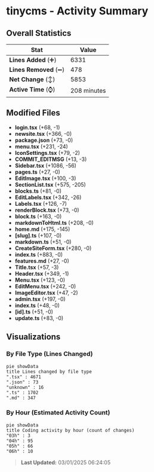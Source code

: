 # tinycms - Activity Summary 

## Overall Statistics

| Stat                   | Value                                                             |
| ---------------------- | ----------------------------------------------------------------- |
| **Lines Added** (➕)   | 6331                                          |
| **Lines Removed** (➖) | 478                                        |
| **Net Change** (↕)    | 5853                |
| **Active Time** (⌚)   | 208 minutes |


## Modified Files
- **login.tsx** (+68, -1)
- **newsite.tsx** (+366, -0)
- **package.json** (+73, -0)
- **menu.tsx** (+231, -24)
- **IconSettings.tsx** (+79, -2)
- **COMMIT_EDITMSG** (+13, -3)
- **Sidebar.tsx** (+1086, -56)
- **pages.ts** (+27, -0)
- **EditImage.tsx** (+100, -3)
- **SectionList.tsx** (+575, -205)
- **blocks.ts** (+81, -0)
- **EditLabels.tsx** (+342, -26)
- **Labels.tsx** (+126, -7)
- **renderBlock.tsx** (+73, -0)
- **block.ts** (+163, -0)
- **markdownToHtml.ts** (+208, -0)
- **home.md** (+175, -145)
- **[slug].ts** (+107, -0)
- **markdown.ts** (+51, -0)
- **CreateSiteForm.tsx** (+280, -0)
- **index.ts** (+883, -0)
- **features.md** (+27, -0)
- **Title.tsx** (+57, -3)
- **Header.tsx** (+349, -1)
- **Menu.tsx** (+123, -0)
- **EditMenu.tsx** (+242, -0)
- **ImageEditor.tsx** (+47, -2)
- **admin.tsx** (+197, -0)
- **index.ts** (+48, -0)
- **[id].ts** (+51, -0)
- **update.ts** (+83, -0)

## Visualizations

### By File Type (Lines Changed)

```mermaid
pie showData
title Lines changed by file type
".tsx" : 4671
".json" : 73
"unknown" : 16
".ts" : 1702
".md" : 347
```

### By Hour (Estimated Activity Count)

```mermaid
pie showData
title Coding activity by hour (count of changes)
"03h" : 3
"04h" : 95
"05h" : 66
"06h" : 10
```


> **Last Updated:** 03/01/2025 06:24:05